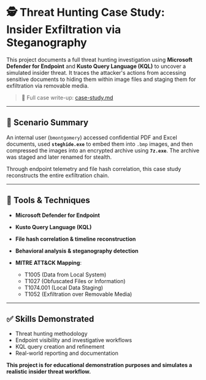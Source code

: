 # 🕵️ Threat Hunting Case Study: Insider Exfiltration via Steganography

This project documents a full threat hunting investigation using **Microsoft Defender for Endpoint** and **Kusto Query Language (KQL)** to uncover a simulated insider threat. It traces the attacker's actions from accessing sensitive documents to hiding them within image files and staging them for exfiltration via removable media.

> 📁 Full case write-up: [case-study.md](./case-study.md)

---

## 📌 Scenario Summary

An internal user (`bmontgomery`) accessed confidential PDF and Excel documents, used **`steghide.exe`** to embed them into `.bmp` images, and then compressed the images into an encrypted archive using **`7z.exe`**. The archive was staged and later renamed for stealth.

Through endpoint telemetry and file hash correlation, this case study reconstructs the entire exfiltration chain.

---

## 🧠 Tools & Techniques

* **Microsoft Defender for Endpoint**
* **Kusto Query Language (KQL)**
* **File hash correlation & timeline reconstruction**
* **Behavioral analysis & steganography detection**
* **MITRE ATT\&CK Mapping**:

  * T1005 (Data from Local System)
  * T1027 (Obfuscated Files or Information)
  * T1074.001 (Local Data Staging)
  * T1052 (Exfiltration over Removable Media)

---

## ✅ Skills Demonstrated

* Threat hunting methodology
* Endpoint visibility and investigative workflows
* KQL query creation and refinement
* Real-world reporting and documentation


**This project is for educational demonstration purposes and simulates a realistic insider threat workflow.**
